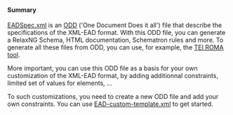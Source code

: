 #### Summary
[EADSpec.xml](https://github.com/ParthenosWP4/standardsLibrary/tree/master/archivalDescription/EAD/odd/EADSpec.xml) is an [ODD](http://www.tei-c.org/Guidelines/Customization/odds.xml) ('One Document Does it all') file that describe the specifications of the XML-EAD format. With this ODD file, you can generate a RelaxNG Schema, HTML documentation, Schematron rules and more.
To generate all these files from ODD, you can use, for example, the [TEI ROMA tool](http://www.tei-c.org/Roma/).

More important, you can use this ODD file as a basis for your own customization of the XML-EAD format, by adding additionnal constraints, limited set of values for elements, ...

To such customizations, you need to create a new ODD file and add your own constraints. You can use [EAD-custom-template.xml](https://github.com/ParthenosWP4/standardsLibrary/tree/master/archivalDescription/EAD/odd/EAD-custom-template.xml) to get started.
